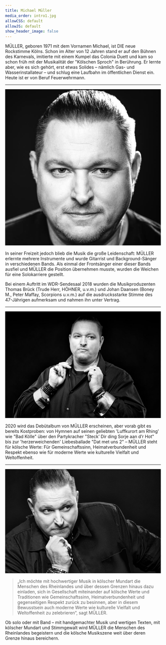 ```yaml
---
title: Michael Müller
media_order: intro1.jpg
allowCSS: default
allowJS: default
show_header_image: false
---
```


MÜLLER, geboren 1971 mit dem Vornamen Michael, ist DIE neue Rockstimme Kölns. Schon im Alter von 12 Jahren stand er auf den Bühnen des Karnevals, imitierte mit einem Kumpel das Colonia Duett und kam so schon früh mit der Musikalität der "Kölschen Sproch" in Berührung. Er lernte aber, wie es sich gehört, erst etwas Solides – nämlich Gas- und Wasserinstallateur – und schlug eine Laufbahn im öffentlichen Dienst ein. Heute ist er von Beruf Feuerwehrmann.

<hr />

![](intro1.jpg?classes=text-image-left)

In seiner Freizeit jedoch blieb die Musik die große Leidenschaft: MÜLLER erlernte mehrere Instrumente und wurde Gitarrist und Background-Sänger in verschiedenen Bands. Als einmal der Frontsänger einer dieser Bands ausfiel und MÜLLER die Position übernehmen musste, wurden die Weichen für eine Solokarriere gestellt. 

Bei einem Auftritt im WDR-Sendesaal 2018 wurden die Musikproduzenten Thomas Brück (Trude Herr, HÖHNER, u.v.m.) und Johan Daansen (Boney M., Peter Maffay, Scorpions u.v.m.) auf die ausdrucksstarke Stimme des 47-Jährigen aufmerksam und nahmen ihn unter Vertrag. 

<div style="clear: both"></div>
<hr />

![](intro2.jpg?classes=text-image-right)

2020 wird das Debütalbum von MÜLLER erscheinen, aber vorab gibt es bereits Kostproben: von Hymnen auf seinen geliebten 'Luffkurort am Rhing' wie "Bad Kölle" über den Partykracher "Steck’ Dir ding Sorje aan d’r Hot" bis zur 'herzerweichenden' Liebesballade "Dat met uns 2" – MÜLLER steht für kölsche Werte: Für Gemeinschaftssinn, Heimatverbundenheit und Respekt ebenso wie für moderne Werte wie kulturelle Vielfalt und Weltoffenheit.

<div style="clear: both"></div>
<hr />

![](intro3.jpg?classes=text-image-left)

<blockquote>„Ich möchte mit hochwertiger Musik in kölscher Mundart die Menschen des Rheinlandes und über dessen Grenzen hinaus  dazu einladen, sich in Gesellschaft miteinander auf kölsche Werte und Traditionen wie Gemeinschaftssinn, Heimatverbundenheit und gegenseitigen Respekt zurück zu besinnen, aber in diesem Bewusstsein auch moderne Werte wie kulturelle Vielfalt und Weltoffenheit zu zelebrieren“, sagt MÜLLER.</blockquote>

<div style="clear: both"></div>

Ob solo oder mit Band – mit handgemachter Musik und wertigen Texten, mit kölscher Mundart und Stimmgewalt wird MÜLLER die Menschen des Rheinlandes begeistern und die kölsche Musikszene weit über deren Grenze hinaus bereichern.
